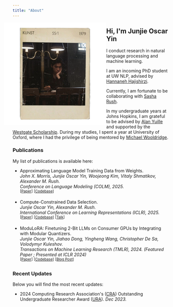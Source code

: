 ```yaml
---
title: "About"
---
```



<head>
    <style>
        .container {
            align: left; /* Aligns content of the container to the left */
        }
        .container img {
            width: 330px; /* Adjust this value to scale the image */
            margin-left: -5.5%; 
        }
    </style>
</head>

<!-- <img src="assets/photo_id_website.png" alt="" /> -->

<div class="container">
    <img src="/photo_id_website_transparent.png" align="left">
</div>

## Hi, I'm Junjie Oscar Yin

I conduct research in natural language processing and machine learning. 

I am an incoming PhD student at UW NLP, advised by [Hannaneh Hajishirzi](https://homes.cs.washington.edu/~hannaneh/).

Currently, I am fortunate to be collaborating with [Sasha Rush](https://rush-nlp.com/). 

In my undergraduate years at Johns Hopkins, I am grateful to be advised by [Alan Yuille](https://www.cs.jhu.edu/~ayuille/) and supported by the [Westgate Scholarship](https://apply.jhu.edu/tuition-aid/types-of-financial-aid/need-based-scholarships/westgate-scholarship/). During my studies, I spent a year at University of Oxford, where I had the privilege of being mentored by [Michael Wooldridge](https://www.cs.ox.ac.uk/people/michael.wooldridge/). 

<!-- 
I'm a Research Scientist at the [Flatiron
Institute](https://www.simonsfoundation.org/flatiron/)'s [Center for
Computational
Astrophysics](https://www.simonsfoundation.org/flatiron/center-for-computational-astrophysics/).
My main research interest is the application of probabilistic data analysis
techniques to solve fundamental problems in astronomy. These days, I'm mostly
using time domain surveys to discover new exoplanets, interpret the underlying
population of these planets, and learn more about the variability of stars. I am
also interested in the development of scientific software and open-source
practices. -->


### Publications

My list of publications is available here:

- Approximating Language Model Training Data from Weights.\
*John X. Morris, Junjie Oscar Yin, Woojeong Kim, Vitaly Shmatikov, Alexander M. Rush.* \
*Conference on Language Modeling (COLM), 2025.* \
<sup>[<a href="https://arxiv.org/abs/2506.15553">Paper</a>]</sup> <sup>[<a href="https://github.com/jxmorris12/reverse-training">Codebase</a>]</sup>

- Compute-Constrained Data Selection.\
*Junjie Oscar Yin, Alexander M. Rush.* \
*International Conference on Learning Representations (ICLR), 2025.* \
<sup>[<a href="https://arxiv.org/abs/2410.16208">Paper</a>]</sup> <sup>[<a href="https://github.com/oseyosey/CCDS">Codebase</a>]</sup> <sup>[<a href="https://www.youtube.com/watch?v=D5bHngvcQU4&t=787s">Talk</a>]</sup> 


- ModuLoRA: Finetuning 2-Bit LLMs on Consumer GPUs by Integrating with Modular Quantizers.\
*Junjie Oscar Yin, Jiahao Dong, Yingheng Wang, Christopher De Sa, Volodymyr Kuleshov.* \
*Transactions on Machine Learning Research (TMLR), 2024. (Featured Paper ; Presented at ICLR 2024)* \
 <sup>[<a href="https://openreview.net/forum?id=r9p9CV52MV">Paper</a>]</sup> <sup>[<a href="https://github.com/kuleshov-group/llmtools">Codebase</a>]</sup> <sup>[<a href="https://oseyincs.io/llmtools/">Blog Post</a>]</sup> 



### Recent Updates

Below you will find the most recent updates:

- 2024 Computing Research Association's (<a href="https://cra.org/">CRA</a>) Outstanding Undergraduate Researcher Award (<a href="https://cra.org/crae/awards/cra-outstanding-undergraduate-researchers/">URA</a>). *Dec 2023.*


<!-- ### Code

I write a lot of code for work and in my spare time. All my projects live in
[public repositories on GitHub](https://github.com/dfm). Here are some of my most popular research codes:

<script id="code-template" type="x-tmpl-mustache">
{{#codes}}
<li>
    <i><a href="{{homepageUrl}}">{{name}}</a></i> &mdash; {{description}}
</li>
{{/codes}}
{{^codes}}
Unable to load of software.
{{/codes}}
</script>

<ul id="codelist"></ul> -->

<!-- [on ADS](http://adsabs.harvard.edu/cgi-bin/nph-abs_connect?return_req=no_params&author=Foreman-Mackey&db_key=PRE)
but here are a few highlights: -->

<!-- <script id="pub-template" type="x-tmpl-mustache">
{{#pubs}}
<li>
    {{authorsFormat}}, {{year}}, <a href="{{url}}"><i>{{title}}</i></a>.
    {{#codeLink}}<br><small>[<a href="{{codeLink}}">code</a>]</small>{{/codeLink}}
</li>
{{/pubs}}
{{^pubs}}
Unable to load publication list.
{{/pubs}}
</script> -->




<ul id="publist"></ul>

<script src="https://unpkg.com/mustache@latest"></script>

<script>
  var codeMap = {
    "10.1086/670067": "https://github.com/dfm/emcee",
    "10.1088/0004-637X/795/1/64": "https://github.com/dfm/exopop",
    "10.1088/0004-637X/806/2/215": "https://github.com/dfm/ketu",
    "10.21105/joss.00024": "https://github.com/dfm/corner.py",
    "10.3847/0004-6256/152/6/206": "https://github.com/dfm/peerless",
    "10.3847/1538-3881/aa9332": "https://github.com/dfm/celerite",
    "10.3847/2515-5172/aaaf6c": "https://github.com/dfm/celerite-grad",
    "10.21105/joss.01864": "https://github.com/dfm/emcee",
    "10.21105/joss.03285": "https://github.com/exoplanet-dev/exoplanet"
  };

  function formatAuthors(authors) {
    authors = authors.map(author => {
      var tokens = author.split(", ");
      if (tokens.length != 2) return author;
      return tokens[1][0] + ". " + tokens[0];
    });
    if (authors.length == 1) {
      return authors[0];
    } else if (authors.length >= 5) {
      return authors.slice(0, 4).join(", ") + ", et al.";
    }
    return authors.slice(0, authors.length - 1).join(", ") + ", and " + authors[authors.length - 1];
  }

  (() => {
    var codeTemplate = document.getElementById("code-template").innerHTML;
    fetch("https://raw.githubusercontent.com/dfm/cv/main/data/repos.json")
      .then(response => response.json())
      .then(data => {
        data = data.data.user.pinnedItems.edges.map(value => value.node);
        var rendered = Mustache.render(codeTemplate, { codes: data });
        document.getElementById("codelist").innerHTML = rendered;
      })
      .catch(() => {
        var rendered = Mustache.render(codeTemplate, { codes: [] });
        document.getElementById("codelist").innerHTML = rendered;
      });

    var pubTemplate = document.getElementById("pub-template").innerHTML;
    fetch("https://raw.githubusercontent.com/dfm/cv/main/data/pubs.json")
      .then(response => response.json())
      .then(data => {
        // Only first author
        data = data.filter(value => {
          return value.authors[0].startsWith("Foreman-Mackey") && value.doctype == "article";
        });

        // Format authors
        data = data.map(value => {
          value.authorsFormat = formatAuthors(value.authors);
          value.codeLink = codeMap[value.doi];
          value.title = value.title.replace("{\\&}", "&");
          return value;
        });

        var rendered = Mustache.render(pubTemplate, { pubs: data });
        document.getElementById("publist").innerHTML = rendered;
      })
      .catch(() => {
        var rendered = Mustache.render(pubTemplate, { pubs: [] });
        document.getElementById("publist").innerHTML = rendered;
      });
  })();
</script>
